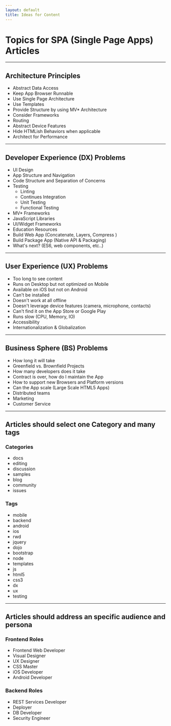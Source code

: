 ```yaml
---
layout: default
title: Ideas for Content
---
```


# Topics for SPA (Single Page Apps) Articles
---
## Architecture Principles
- Abstract Data Access
- Keep App Browser Runnable
- Use Single Page Architecture
- Use Templates
- Provide Structure by using MV* Architecture
- Consider Frameworks
- Routing
- Abstract Device Features
- Hide HTMLish Behaviors when applicable
- Architect for Performance

---
## Developer Experience (DX) Problems
- UI Design
- App Structure and Navigation
- Code Structure and Separation of Concerns
- Testing
    - Linting
    - Continues Integration
    - Unit Testing
    - Functional Testing
- MV* Frameworks
- JavaScript Libraries
- UI/Widget Frameworks
- Education Resources
- Build Web App (Concatenate, Layers, Compress )
- Build Package App (Native API & Packaging)
- What's next? (ES6, web components, etc..)

---
## User Experience (UX) Problems
- Too long to see content
- Runs on Desktop but not optimized on Mobile
- Available on iOS but not on Android
- Can't be installed
- Doesn't work at all offline
- Doesn't leverage device features (camera, microphone, contacts)
- Can't find it on the App Store or Google Play
- Runs slow (CPU, Memory, IO)
- Accessibility
- Internationalization & Globalization

---
## Business Sphere (BS) Problems
- How long it will take
- Greenfield vs. Brownfield Projects
- How many developers does it take
- Contract is over, how do I maintain the App
- How to support new Browsers and Platform versions
- Can the App scale (Large Scale HTML5 Apps)
- Distributed teams
- Marketing
- Customer Service

---
## Articles should select one Category and many tags
### Categories
- docs
- editing
- discussion
- samples
- blog
- community
- issues

### Tags
- mobile
- backend
- android
- ios
- rwd
- jquery
- dojo
- bootstrap
- node
- templates
- js
- html5
- css3
- dx
- ux
- testing

---
## Articles should address an specific audience and persona

### Frontend Roles
- Frontend Web Developer
- Visual Designer
- UX Designer
- CSS Master
- iOS Developer
- Android Developer

### Backend Roles
- REST Services Developer
- Deployer
- DB Developer
- Security Engineer